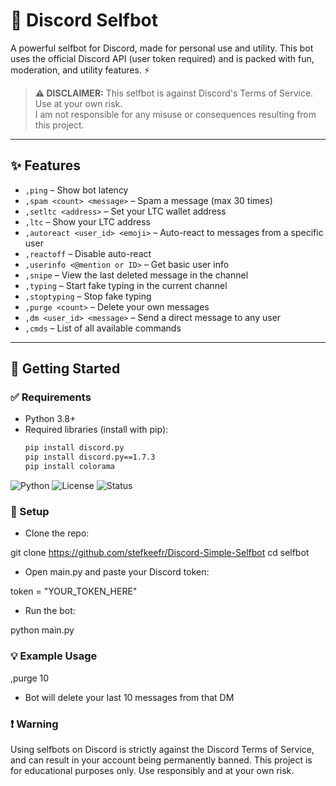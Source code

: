 # 🔧 Discord Selfbot

A powerful selfbot for Discord, made for personal use and utility. This bot uses the official Discord API (user token required) and is packed with fun, moderation, and utility features. ⚡

> **⚠️ DISCLAIMER:** This selfbot is against Discord's Terms of Service. Use at your own risk.  
> I am not responsible for any misuse or consequences resulting from this project.

---

## ✨ Features

- `,ping` – Show bot latency
- `,spam <count> <message>` – Spam a message (max 30 times)
- `,setltc <address>` – Set your LTC wallet address
- `,ltc` – Show your LTC address
- `,autoreact <user_id> <emoji>` – Auto-react to messages from a specific user
- `,reactoff` – Disable auto-react
- `,userinfo <@mention or ID>` – Get basic user info
- `,snipe` – View the last deleted message in the channel
- `,typing` – Start fake typing in the current channel
- `,stoptyping` – Stop fake typing
- `,purge <count>` – Delete your own messages
- `,dm <user_id> <message>` – Send a direct message to any user
- `,cmds` – List of all available commands

---

## 🚀 Getting Started

### ✅ Requirements

- Python 3.8+
- Required libraries (install with pip):
  ```bash
  pip install discord.py
  pip install discord.py==1.7.3
  pip install colorama

![Python](https://img.shields.io/badge/Python-3.8+-blue?logo=python&logoColor=white)
![License](https://img.shields.io/badge/License-MIT-green)
![Status](https://img.shields.io/badge/Status-Active-brightgreen)

### 🔐 Setup

- Clone the repo:

git clone https://github.com/stefkeefr/Discord-Simple-Selfbot
cd selfbot

- Open main.py and paste your Discord token:

token = "YOUR_TOKEN_HERE"

- Run the bot:

python main.py

### 💡 Example Usage

,purge 10
- Bot will delete your last 10 messages from that DM

### ❗ Warning
Using selfbots on Discord is strictly against the Discord Terms of Service, and can result in your account being permanently banned.
This project is for educational purposes only. Use responsibly and at your own risk.
